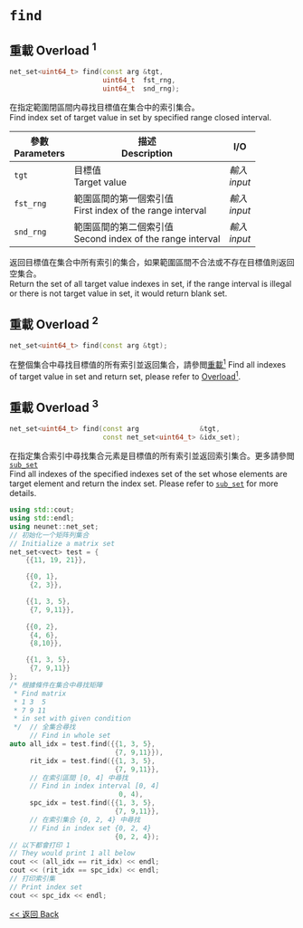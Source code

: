 # `find`

## 重載 Overload $^1$

```c++
net_set<uint64_t> find(const arg &tgt,
                       uint64_t  fst_rng,
                       uint64_t  snd_rng);
```

在指定範圍閉區間内尋找目標值在集合中的索引集合。\
Find index set of target value in set by specified range closed interval.

參數<br>Parameters|描述<br>Description|I/O
-|-|-
`tgt`|目標值<br>Target value|*輸入<br>input*
`fst_rng`|範圍區間的第一個索引值<br>First index of the range interval|*輸入<br>input*
`snd_rng`|範圍區間的第二個索引值<br>Second index of the range interval|*輸入<br>input*

返回目標值在集合中所有索引的集合，如果範圍區間不合法或不存在目標值則返回空集合。\
Return the set of all target value indexes in set, if the range interval is illegal or there is not target value in set, it would return blank set.

## 重載 Overload $^2$

```c++
net_set<uint64_t> find(const arg &tgt);
```

在整個集合中尋找目標值的所有索引並返回集合，請參閲[重載$^1$](#重載-overload-1)
Find all indexes of target value in set and return set, please refer to [Overload$^1$](#重載-overload-1).

## 重載 Overload $^3$

```c++
net_set<uint64_t> find(const arg               &tgt,
                       const net_set<uint64_t> &idx_set);
```

在指定集合索引中尋找集合元素是目標值的所有索引並返回索引集合。更多請參閲 [`sub_set`](sub_set.md)\
Find all indexes of the specified indexes set of the set whose elements are target element and return the index set. Please refer to [`sub_set`](sub_set.md) for more details.

```c++
using std::cout;
using std::endl;
using neunet::net_set;
// 初始化一个矩阵列集合
// Initialize a matrix set
net_set<vect> test = {
    {{11, 19, 21}},

    {{0, 1},
     {2, 3}},

    {{1, 3, 5},
     {7, 9,11}},
     
    {{0, 2},
     {4, 6},
     {8,10}},

    {{1, 3, 5},
     {7, 9,11}}
};
/* 根據條件在集合中尋找矩陣
 * Find matrix
 * 1 3  5
 * 7 9 11
 * in set with given condition
 */  // 全集合尋找
     // Find in whole set
auto all_idx = test.find({{1, 3, 5},
                          {7, 9,11}}),
     rit_idx = test.find({{1, 3, 5},
                          {7, 9,11}},
     // 在索引區間 [0, 4] 中尋找
     // Find in index interval [0, 4]
                           0, 4),
     spc_idx = test.find({{1, 3, 5},
                          {7, 9,11}},
     // 在索引集合 {0, 2, 4} 中尋找
     // Find in index set {0, 2, 4}
                          {0, 2, 4});
// 以下都會打印 1
// They would print 1 all below
cout << (all_idx == rit_idx) << endl;
cout << (rit_idx == spc_idx) << endl;
// 打印索引集
// Print index set
cout << spc_idx << endl;
```

[<< 返回 Back](cover.md)
